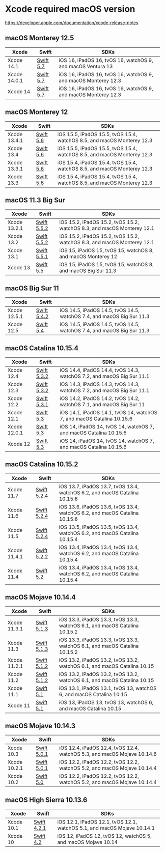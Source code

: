 # Xcode required macOS version

https://developer.apple.com/documentation/xcode-release-notes

## macOS Monterey 12.5

Xcode | Swift | SDKs
--- | --- | ---
Xcode 14.1 | [Swift 5.7](https://download.swift.org/swift-5.7-release/xcode/swift-5.7-RELEASE/swift-5.7-RELEASE-osx.pkg) | iOS 16, iPadOS 16, tvOS 16, watchOS 9, and macOS Ventura 13
Xcode 14.0.1 | [Swift 5.7](https://download.swift.org/swift-5.7-release/xcode/swift-5.7-RELEASE/swift-5.7-RELEASE-osx.pkg) | iOS 16, iPadOS 16, tvOS 16, watchOS 9, and macOS Monterey 12.3
Xcode 14 | [Swift 5.7](https://download.swift.org/swift-5.7-release/xcode/swift-5.7-RELEASE/swift-5.7-RELEASE-osx.pkg) | iOS 16, iPadOS 16, tvOS 16, watchOS 9, and macOS Monterey 12.3

## macOS Monterey 12

Xcode | Swift | SDKs
--- | --- | ---
Xcode 13.4.1 | [Swift 5.6](https://download.swift.org/swift-5.6-release/xcode/swift-5.6-RELEASE/swift-5.6-RELEASE-osx.pkg) | iOS 15.5, iPadOS 15.5, tvOS 15.4, watchOS 8.5, and macOS Monterey 12.3
Xcode 13.4 | [Swift 5.6](https://download.swift.org/swift-5.6-release/xcode/swift-5.6-RELEASE/swift-5.6-RELEASE-osx.pkg) | iOS 15.5, iPadOS 15.5, tvOS 15.4, watchOS 8.5, and macOS Monterey 12.3
Xcode 13.3.1 | [Swift 5.6](https://download.swift.org/swift-5.6-release/xcode/swift-5.6-RELEASE/swift-5.6-RELEASE-osx.pkg) | iOS 15.4, iPadOS 15.4, tvOS 15.4, watchOS 8.5, and macOS Monterey 12.3
Xcode 13.3 | [Swift 5.6](https://download.swift.org/swift-5.6-release/xcode/swift-5.6-RELEASE/swift-5.6-RELEASE-osx.pkg) | iOS 15.4, iPadOS 15.4, tvOS 15.4, watchOS 8.5, and macOS Monterey 12.3

## macOS 11.3 Big Sur

Xcode | Swift | SDKs
--- | --- | ---
Xcode 13.2.1 | [Swift 5.5.2](https://download.swift.org/swift-5.5.2-release/xcode/swift-5.5.2-RELEASE/swift-5.5.2-RELEASE-osx.pkg) | iOS 15.2, iPadOS 15.2, tvOS 15.2, watchOS 8.3, and macOS Monterey 12.1
Xcode 13.2 | [Swift 5.5.2](https://download.swift.org/swift-5.5.2-release/xcode/swift-5.5.2-RELEASE/swift-5.5.2-RELEASE-osx.pkg) | iOS 15.2, iPadOS 15.2, tvOS 15.2, watchOS 8.3, and macOS Monterey 12.1
Xcode 13.1 | [Swift 5.5.1](https://download.swift.org/swift-5.5.1-release/xcode/swift-5.5.1-RELEASE/swift-5.5.1-RELEASE-osx.pkg) | iOS 15, iPadOS 15, tvOS 15, watchOS 8, and macOS Monterey 12
Xcode 13 | [Swift 5.5](https://download.swift.org/swift-5.5-release/xcode/swift-5.5-RELEASE/swift-5.5-RELEASE-osx.pkg) | iOS 15, iPadOS 15, tvOS 15, watchOS 8, and macOS Big Sur 11.3

## macOS Big Sur 11

Xcode | Swift | SDKs
--- | --- | ---
Xcode 12.5.1 | [Swift 5.4.2](https://download.swift.org/swift-5.4.2-release/xcode/swift-5.4.2-RELEASE/swift-5.4.2-RELEASE-osx.pkg) | iOS 14.5, iPadOS 14.5, tvOS 14.5, watchOS 7.4, and macOS Big Sur 11.3
Xcode 12.5 | [Swift 5.4](https://download.swift.org/swift-5.4-release/xcode/swift-5.4-RELEASE/swift-5.4-RELEASE-osx.pkg) | iOS 14.5, iPadOS 14.5, tvOS 14.5, watchOS 7.4, and macOS Big Sur 11.3

## macOS Catalina 10.15.4

Xcode | Swift | SDKs
--- | --- | ---
Xcode 12.4 | [Swift 5.3.2](https://download.swift.org/swift-5.3.2-release/xcode/swift-5.3.2-RELEASE/swift-5.3.2-RELEASE-osx.pkg) | iOS 14.4, iPadOS 14.4, tvOS 14.3, watchOS 7.2, and macOS Big Sur 11.1
Xcode 12.3 | [Swift 5.3.2](https://download.swift.org/swift-5.3.2-release/xcode/swift-5.3.2-RELEASE/swift-5.3.2-RELEASE-osx.pkg) | iOS 14.3, iPadOS 14.3, tvOS 14.3, watchOS 7.2, and macOS Big Sur 11.1
Xcode 12.2 | [Swift 5.3.1](https://download.swift.org/swift-5.3.1-release/xcode/swift-5.3.1-RELEASE/swift-5.3.1-RELEASE-osx.pkg) | iOS 14.2, iPadOS 14.2, tvOS 14.2, watchOS 7.1, and macOS Big Sur 11
Xcode 12.1 | [Swift 5.3](https://download.swift.org/swift-5.3-release/xcode/swift-5.3-RELEASE/swift-5.3-RELEASE-osx.pkg) | iOS 14.1, iPadOS 14.1, tvOS 14, watchOS 7, and macOS Catalina 10.15.6
Xcode 12.0.1 | [Swift 5.3](https://download.swift.org/swift-5.3-release/xcode/swift-5.3-RELEASE/swift-5.3-RELEASE-osx.pkg) | iOS 14, iPadOS 14, tvOS 14, watchOS 7, and macOS Catalina 10.15.6
Xcode 12 | [Swift 5.3](https://download.swift.org/swift-5.3-release/xcode/swift-5.3-RELEASE/swift-5.3-RELEASE-osx.pkg) | iOS 14, iPadOS 14, tvOS 14, watchOS 7, and macOS Catalina 10.15.6

## macOS Catalina 10.15.2

Xcode | Swift | SDKs
--- | --- | ---
Xcode 11.7 | [Swift 5.2.4](https://download.swift.org/swift-5.2.4-release/xcode/swift-5.2.4-RELEASE/swift-5.2.4-RELEASE-osx.pkg) | iOS 13.7, iPadOS 13.7, tvOS 13.4, watchOS 6.2, and macOS Catalina 10.15.6
Xcode 11.6 | [Swift 5.2.4](https://download.swift.org/swift-5.2.4-release/xcode/swift-5.2.4-RELEASE/swift-5.2.4-RELEASE-osx.pkg) | iOS 13.6, iPadOS 13.6, tvOS 13.4, watchOS 6.2, and macOS Catalina 10.15.6
Xcode 11.5 | [Swift 5.2.4](https://download.swift.org/swift-5.2.4-release/xcode/swift-5.2.4-RELEASE/swift-5.2.4-RELEASE-osx.pkg) | iOS 13.5, iPadOS 13.5, tvOS 13.4, watchOS 6.2, and macOS Catalina 10.15.4
Xcode 11.4.1 | [Swift 5.2.2](https://download.swift.org/swift-5.2.2-release/xcode/swift-5.2.2-RELEASE/swift-5.2.2-RELEASE-osx.pkg) | iOS 13.4, iPadOS 13.4, tvOS 13.4, watchOS 6.2, and macOS Catalina 10.15.4
Xcode 11.4 | [Swift 5.2](https://download.swift.org/swift-5.2-release/xcode/swift-5.2-RELEASE/swift-5.2-RELEASE-osx.pkg) | iOS 13.4, iPadOS 13.4, tvOS 13.4, watchOS 6.2, and macOS Catalina 10.15.4

## macOS Mojave 10.14.4

Xcode | Swift | SDKs
--- | --- | ---
Xcode 11.3.1 | [Swift 5.1.3](https://download.swift.org/swift-5.1.3-release/xcode/swift-5.1.3-RELEASE/swift-5.1.3-RELEASE-osx.pkg) | iOS 13.3, iPadOS 13.3, tvOS 13.3, watchOS 6.1, and macOS Catalina 10.15.2
Xcode 11.3 | [Swift 5.1.3](https://download.swift.org/swift-5.1.3-release/xcode/swift-5.1.3-RELEASE/swift-5.1.3-RELEASE-osx.pkg) | iOS 13.3, iPadOS 13.3, tvOS 13.3, watchOS 6.1, and macOS Catalina 10.15.2
Xcode 11.2.1 | [Swift 5.1.2](https://download.swift.org/swift-5.1.2-release/xcode/swift-5.1.2-RELEASE/swift-5.1.2-RELEASE-osx.pkg) | iOS 13.2, iPadOS 13.2, tvOS 13.2, watchOS 6.1, and macOS Catalina 10.15
Xcode 11.2 | [Swift 5.1.2](https://download.swift.org/swift-5.1.2-release/xcode/swift-5.1.2-RELEASE/swift-5.1.2-RELEASE-osx.pkg) | iOS 13.2, iPadOS 13.2, tvOS 13.2, watchOS 6.1, and macOS Catalina 10.15
Xcode 11.1 | [Swift 5.1](https://download.swift.org/swift-5.1-release/xcode/swift-5.1-RELEASE/swift-5.1-RELEASE-osx.pkg) | iOS 13.1, iPadOS 13.1, tvOS 13, watchOS 6, and macOS Catalina 10.15
Xcode 11 | [Swift 5.1](https://download.swift.org/swift-5.1-release/xcode/swift-5.1-RELEASE/swift-5.1-RELEASE-osx.pkg) | iOS 13, iPadOS 13, tvOS 13, watchOS 6, and macOS Catalina 10.15

## macOS Mojave 10.14.3

Xcode | Swift | SDKs
--- | --- | ---
Xcode 10.3 | [Swift 5.0.1](https://download.swift.org/swift-5.0.1-release/xcode/swift-5.0.1-RELEASE/swift-5.0.1-RELEASE-osx.pkg) | iOS 12.4, iPadOS 12.4, tvOS 12.4, watchOS 5.3, and macOS Mojave 10.14.6
Xcode 10.2.1 | [Swift 5.0.1](https://download.swift.org/swift-5.0.1-release/xcode/swift-5.0.1-RELEASE/swift-5.0.1-RELEASE-osx.pkg) | iOS 12.2, iPadOS 12.2, tvOS 12.2, watchOS 5.2, and macOS Mojave 10.14.4
Xcode 10.2 | [Swift 5.0](https://download.swift.org/swift-5.0-release/xcode/swift-5.0-RELEASE/swift-5.0-RELEASE-osx.pkg) | iOS 12.2, iPadOS 12.2, tvOS 12.2, watchOS 5.2, and macOS Mojave 10.14.4

## macOS High Sierra 10.13.6

Xcode | Swift | SDKs
--- | --- | ---
Xcode 10.1 | [Swift 4.2.1](https://download.swift.org/swift-4.2.1-release/xcode/swift-4.2.1-RELEASE/swift-4.2.1-RELEASE-osx.pkg) | iOS 12.1, iPadOS 12.1, tvOS 12.1, watchOS 5.1, and macOS Mojave 10.14.1
Xcode 10 | [Swift 4.2](https://download.swift.org/swift-4.2-release/xcode/swift-4.2-RELEASE/swift-4.2-RELEASE-osx.pkg) | iOS 12, iPadOS 12, tvOS 12, watchOS 5, and macOS Mojave 10.14
